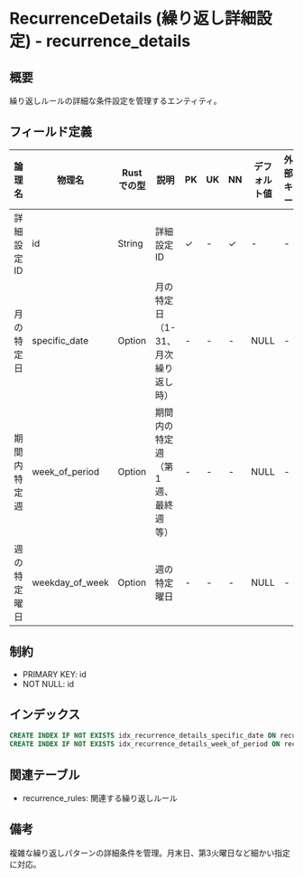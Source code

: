 # RecurrenceDetails (繰り返し詳細設定) - recurrence_details

## 概要
繰り返しルールの詳細な条件設定を管理するエンティティ。

## フィールド定義

| 論理名 | 物理名 | Rustでの型 | 説明 | PK | UK | NN | デフォルト値 | 外部キー | PostgreSQL型 | SQLite型 | TypeScript型 |
|--------|--------|-----------|------|----|----|----|-----------|---------|-----------|---------|-----------|
| 詳細設定ID | id | String | 詳細設定ID | ✓ | - | ✓ | - | - | UUID | TEXT | string |
| 月の特定日 | specific_date | Option<i32> | 月の特定日（1-31、月次繰り返し時） | - | - | - | NULL | - | INTEGER | INTEGER | number \| null |
| 期間内特定週 | week_of_period | Option<String> | 期間内の特定週（第1週、最終週等） | - | - | - | NULL | - | TEXT | TEXT | string \| null |
| 週の特定曜日 | weekday_of_week | Option<String> | 週の特定曜日 | - | - | - | NULL | - | TEXT | TEXT | string \| null |

## 制約
- PRIMARY KEY: id
- NOT NULL: id

## インデックス
```sql
CREATE INDEX IF NOT EXISTS idx_recurrence_details_specific_date ON recurrence_details(specific_date);
CREATE INDEX IF NOT EXISTS idx_recurrence_details_week_of_period ON recurrence_details(week_of_period);
```

## 関連テーブル
- recurrence_rules: 関連する繰り返しルール

## 備考
複雑な繰り返しパターンの詳細条件を管理。月末日、第3火曜日など細かい指定に対応。